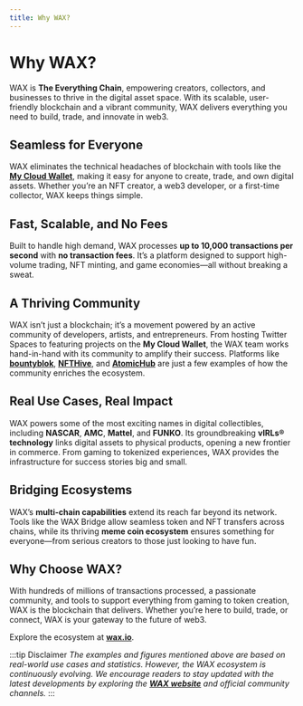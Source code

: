 ```yaml
---
title: Why WAX?
---
```


# Why WAX?

WAX is **The Everything Chain**, empowering creators, collectors, and businesses to thrive in the digital asset space. With its scalable, user-friendly blockchain and a vibrant community, WAX delivers everything you need to build, trade, and innovate in web3.

## Seamless for Everyone

WAX eliminates the technical headaches of blockchain with tools like the **[My Cloud Wallet](https://www.mycloudwallet.com)**, making it easy for anyone to create, trade, and own digital assets. Whether you’re an NFT creator, a web3 developer, or a first-time collector, WAX keeps things simple.

## Fast, Scalable, and No Fees

Built to handle high demand, WAX processes **up to 10,000 transactions per second** with **no transaction fees**. It’s a platform designed to support high-volume trading, NFT minting, and game economies—all without breaking a sweat.

## A Thriving Community

WAX isn’t just a blockchain; it’s a movement powered by an active community of developers, artists, and entrepreneurs. From hosting Twitter Spaces to featuring projects on the **My Cloud Wallet**, the WAX team works hand-in-hand with its community to amplify their success. Platforms like **[bountyblok](https://bountyblok.io)**, **[NFTHive](https://nfthive.io)**, and **[AtomicHub](https://wax.atomichub.io)** are just a few examples of how the community enriches the ecosystem.

## Real Use Cases, Real Impact

WAX powers some of the most exciting names in digital collectibles, including **NASCAR**, **AMC**, **Mattel**, and **FUNKO**. Its groundbreaking **vIRLs® technology** links digital assets to physical products, opening a new frontier in commerce. From gaming to tokenized experiences, WAX provides the infrastructure for success stories big and small.

## Bridging Ecosystems

WAX’s **multi-chain capabilities** extend its reach far beyond its network. Tools like the WAX Bridge allow seamless token and NFT transfers across chains, while its thriving **meme coin ecosystem** ensures something for everyone—from serious creators to those just looking to have fun.

## Why Choose WAX?

With hundreds of millions of transactions processed, a passionate community, and tools to support everything from gaming to token creation, WAX is the blockchain that delivers. Whether you’re here to build, trade, or connect, WAX is your gateway to the future of web3.

Explore the ecosystem at **[wax.io](https://wax.io)**.

:::tip Disclaimer
_The examples and figures mentioned above are based on real-world use cases and statistics. However, the WAX ecosystem is continuously evolving. We encourage readers to stay updated with the latest developments by exploring the **[WAX website](https://wax.io)** and official community channels._
:::
